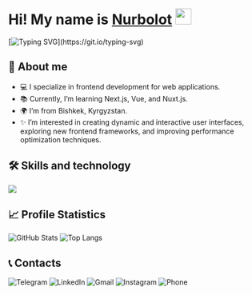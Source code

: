 <h1>Hi! My name is <a href="#" target="_blank">Nurbolot</a> 
<img src="https://github.com/blackcater/blackcater/raw/main/images/Hi.gif" height="32"/></h1>

[![Typing SVG](https://readme-typing-svg.demolab.com?font=Fira+Code&pause=1000&width=435&lines=I+am+a+passionate+Frontend+developer!)](https://git.io/typing-svg)

## 🚀 About me

- 💻 I specialize in frontend development for web applications.
- 📚 Currently, I’m learning Next.js, Vue, and Nuxt.js.
- 🌍 I’m from Bishkek, Kyrgyzstan.
- ✨ I’m interested in creating dynamic and interactive user interfaces, exploring new frontend frameworks, and improving performance optimization techniques.


## 🛠️ Skills and technology

<p align="left">
    <a href="" target="_blank">
        <img src="https://skillicons.dev/icons?i=html,css,bootstrap,sass,gulp,js,typescript,react,materialui,styledcomponents,redux" />
    </a>
</p>

## 📈 Profile Statistics

![GitHub Stats](https://github-readme-stats.vercel.app/api?username=Nurbolot0225&show_icons=true&theme=radical)
![Top Langs](https://github-readme-stats.vercel.app/api/top-langs/?username=Nurbolot0225&layout=compact&theme=radical)


## 📞 Contacts

<p align="left">
    <a href="https://t.me/Nurbolot25" style="text-decoration: none;" target="_blank">
        <img src="https://img.shields.io/badge/Telegram-2CA5E0?style=for-the-badge&logo=telegram&logoColor=white" alt="Telegram">
    </a>
    <a href="https://linkedin.com/in/nurbolot0225" style="text-decoration: none;" target="_blank">
        <img src="https://img.shields.io/badge/LinkedIn-0077B5?style=for-the-badge&logo=linkedin&logoColor=white" alt="LinkedIn">
    </a>
    <a href="mailto:nurchik0225@gmail.com" style="text-decoration: none;" target="_blank">
        <img src="https://img.shields.io/badge/Email-D14836?style=for-the-badge&logo=gmail&logoColor=white" alt="Gmail">
    </a>
    <a href="https://www.instagram.com/nurbolot__berdibekov/" style="text-decoration: none;" target="_blank">
        <img src="https://img.shields.io/badge/Instagram-E4405F?style=for-the-badge&logo=instagram&logoColor=white" alt="Instagram">
    </a>
    <a href="tel:996501733911" target="_blank" style="text-decoration: none;">
        <img src="https://img.shields.io/badge/Phone-25D366?style=for-the-badge&logo=whatsapp&logoColor=white" alt="Phone">
    </a>
</p>
